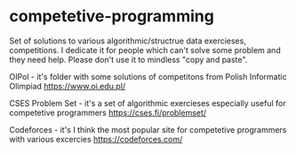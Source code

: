 # competetive-programming
Set of solutions to various algorithmic/structrue data exercieses, competitions. I dedicate it for people which can't solve some problem and they need help. 
Please don't use it to mindless "copy and paste".

OIPol - it's folder with some solutions of competitons from Polish Informatic Olimpiad https://www.oi.edu.pl/

CSES Problem Set - it's a set of algorithmic exercieses especially useful for competetive programmers https://cses.fi/problemset/

Codeforces - it's I think the most popular site for competetive programmers with various excercies https://codeforces.com/

